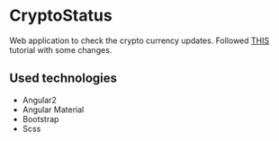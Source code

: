 # CryptoStatus

Web application to check the crypto currency updates. Followed [THIS](https://www.youtube.com/watch?v=vb6b67HiuC8) tutorial with some changes.

## Used technologies

- Angular2
- Angular Material
- Bootstrap
- Scss
